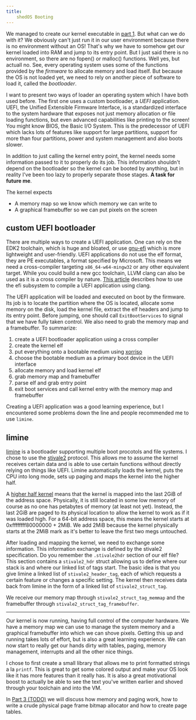 ```yaml
---
title:
    shedOS Booting
---
```


We managed to create our kernel executable in [part
1](./shedOS_toolchain.html). But what can we do with it?  We obviously
can't just run it in our user environment because there is no environment
without an OS!  That's why we have to somehow get our kernel loaded into RAM
and jump to its entry point. But I just said there is no environment, so there
are no fopen() or malloc() functions. Well yes, but actuall no. See, every
operating system uses some of the functions provided by the *firmware* to
allocate memory and load itself.  But because the OS is not loaded yet, we need
to rely on another piece of software to load it, called the *bootloader*.

I want to present two ways of loader an operating system which I have both used
before. The first one uses a custom bootloader, a *UEFI* application. UEFI, the
Unified Extensible Firmware Interface, is a standardized interface to the
system hardware that exposes not just memory allocation or file loading
functions, but even advanced capabilities like printing to the screen! You
might know BIOS, the Basic I/O System.  This is the predecessor of UEFI which
lacks lots of features like support for large partitions, support for more than
four partitions, power and system management and also boots slower.

In addition to just calling the kernel entry point, the kernel needs some
information passed to it to properly do its job. This information shouldn't
depend on the bootloader so the kernel can be booted by anything, but in
reality I've been too lazy to properly separate those stages. **A task for
future me**.

The kernel expects

- A memory map so we know which memory we can write to
- A graphical framebuffer so we can put pixels on the screen

## custom UEFI bootloader

There are multiple ways to create a UEFI application. One can rely on the EDK2
toolchain, which is huge and bloated, or use
[gnu-efi](https://wiki.osdev.org/GNU-EFI) which is more lightweight and
user-friendly. UEFI applications do not use the elf format, they are PE
executables, a format specified by Microsoft. This means we need a
cross-compiler targeting `x86_64-w64-mingw32` or any other equivalent target.
While you could build a new gcc toolchain, LLVM clang can also be used as it is
a cross compiler by nature. [This
article](https://wiki.osdev.org/UEFI_App_Bare_Bones#Under_LLVM.2Fclang)
describes how to use the efi subsystem to compile a UEFI application using
clang.

The UEFI application will be loaded and executed on boot by the firmware. Its
job is to locate the partition where the OS is located, allocate some memory on
the disk, load the kernel file, extract the elf headers and jump to its entry
point. Before jumping, one should call `ExitBootServices` to signal that we
have fully taken control. We also need to grab the memory map and a
framebuffer.  To summarize:

1. create a UEFI bootloader application using a cross compiler
2. create the kernel elf
3. put everything onto a bootable medium using [xorriso](
https://wiki.osdev.org/UEFI_App_Bare_Bones#Creating_the_FAT_image)
4. choose the bootable medium as a primary boot device in the UEFI interface
5. allocate memory and load kernel elf
6. grab memory map and framebuffer
7. parse elf and grab entry point
8. exit boot services and call kernel entry with the memory map and framebuffer

Creating a UEFI application was a good learning experience, but I encountered
some problems down the line and people recommended me to use `limine`.

## limine

[limine](https://github.com/limine-bootloader/limine) is a bootloader
supporting multiple boot procotols and file systems.  I chose to use the
[stivale2](https://github.com/stivale/stivale/blob/master/STIVALE2.md)
protocol. This allows me to assume the kernel receives certain data and is able
to use certain functions without directly relying on things like UEFI. Limine
automatically loads the kernel, puts the CPU into long mode, sets up paging and
maps the kernel into the higher half.

A [higher half kernel](https://wiki.osdev.org/Higher_Half_Kernel) means that
the kernel is mapped into the last 2GiB of the address space. Physically, it is
still located in some low memory of course as no one has petabytes of memory
(at least not yet).  Instead, the last 2GiB are paged to its physical location
to allow the kernel to work as if it was loaded high. For a 64-bit address
space, this means the kernel starts at 0xffffffff80000000 + 2MiB. We add 2MiB
because the kernel physically starts at the 2MiB mark as it's better to leave
the first two megs untouched.

After loading and mapping the kernel, we need to exchange some information.
This information exchange is defined by the stivale2 specification. Do you
remember the `.stivale2hdr` section of our elf file? This section contains a
`stivale2_hdr` struct allowing us to define where our stack is and where our
linked list of tags start. The basic idea is that you give limine a linked list
of `stivale2_header_tag`, each of which requests a certain feature or changes a
specific setting. The kernel then receives data back from limine in the form of
a linked list of `stivale2_struct_tag`.

We receive our memory map through `stivale2_struct_tag_memmap` and the
framebuffer through `stivale2_struct_tag_framebuffer`.

---

Our kernel is now running, having full control of the computer hardware. We
have a memory map we can use to manage the system memory and a graphical
framebuffer into which we can shove pixels. Getting this up and running takes
lots of effort, but is also a great learning experience. We can now start to
really get our hands dirty with tables, paging, memory management, interrupts
and all the other nice things.

I chose to first create a small library that allows me to print formatted
strings a la `printf`. This is great to get some colored output and make your
OS look like it has more features than it really has. It is also a great
motivational boost to actually be able to see the text you've written earlier
and shoved through your toolchain and into the VM.

In [Part 3 (TODO)](./todo.html) we will discuss how memory and paging
work, how to write a crude physical page frame bitmap allocator and how to
create page tables.
